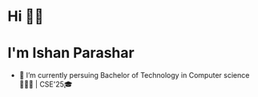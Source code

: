 # Hi 👋🏻
# I'm Ishan Parashar

- 🔭 I’m currently persuing Bachelor of Technology in Computer science 👨🏻‍💻 | CSE'25🎓

<!--
- 🌱 I’m currently learning ...
- 👯 I’m looking to collaborate on ...
- 🤔 I’m looking for help with ...
- 💬 Ask me about ...
- 📫 How to reach me: ...
- 😄 Pronouns: ...
- ⚡ Fun fact: ...

